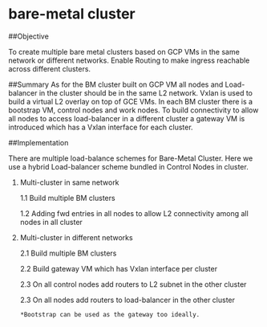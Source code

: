 # bare-metal  cluster
##Objective

To create multiple bare metal clusters based on GCP VMs in the same network or different networks. Enable Routing to make ingress reachable across different clusters.

##Summary
As for the BM cluster built on GCP VM all nodes and Load-balancer in the cluster should be in the same L2 network. Vxlan is used to build a virtual L2 overlay on top of GCE VMs.
In each BM cluster there is a bootstrap VM, control nodes and work nodes. To build connectivity to allow all nodes to access load-balancer in a different cluster a gateway VM is introduced which has a Vxlan interface for each cluster. 

##Implementation

There are multiple load-balance schemes for Bare-Metal Cluster. Here we use a hybrid Load-balancer scheme bundled in Control Nodes in cluster.

1. Multi-cluster in same network

   1.1 Build multiple BM clusters
   
   1.2 Adding fwd entries in all nodes to allow L2 connectivity among all nodes in all cluster

2. Multi-cluster in different networks

   2.1 Build multiple BM clusters
  
   2.2 Build gateway VM which has Vxlan interface per cluster
  
   2.3 On all control nodes add routers to L2 subnet in the other cluster
  
   2.3 On all nodes add routers to load-balancer in the other cluster
   
       *Bootstrap can be used as the gateway too ideally. 


